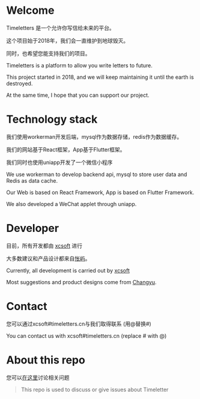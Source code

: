# Welcome

Timeletters 是一个允许你写信给未来的平台。

这个项目始于2018年，我们会一直维护到地球毁灭。

同时，也希望您能支持我们的项目。

Timeletters is a platform to allow you write letters to future. 

This project started in 2018, and we will keep maintaining it until the earth is destroyed.

At the same time, I hope that you can support our project.

# Technology stack

我们使用workerman开发后端，mysql作为数据存储，redis作为数据缓存。

我们的网站基于React框架，App基于Flutter框架。

我们同时也使用uniapp开发了一个微信小程序

We use workerman to develop backend api, mysql to store user data and Redis as data cache.

Our Web is based on React Framework, App is based on Flutter Framework.

We also developed a WeChat applet through uniapp.

# Developer

目前，所有开发都由 [xcsoft][1] 进行

大多数建议和产品设计都来自[怅屿][2]。

Currently, all development is carried out by [xcsoft][1]

Most suggestions and product designs come from [Changyu][2].

# Contact 

您可以通过xcsoft#timeletters.cn与我们取得联系 (用@替换#)

You can contact us with xcsoft#timeletters.cn (replace # with @)

# About this repo

您可以[在这里][3]讨论相关问题

> This repo is used to discuss or give issues about Timeletter

[1]: https://github.com/soxft
[2]: https://github.com/michangyu
[3]: https://github.com/timeletters/discuss/discussions
